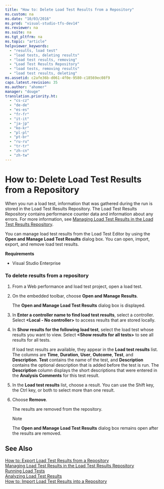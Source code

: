 ```yaml
---
title: "How to: Delete Load Test Results from a Repository"
ms.custom: na
ms.date: "10/03/2016"
ms.prod: "visual-studio-tfs-dev14"
ms.reviewer: na
ms.suite: na
ms.tgt_pltfrm: na
ms.topic: "article"
helpviewer_keywords: 
  - "results, load test"
  - "load tests, deleting results"
  - "load test results, removing"
  - "Load Test Results Repository"
  - "load tests, removing results"
  - "load test results, deleting"
ms.assetid: c2afe36b-d061-4f0e-9580-c18569ec08f9
caps.latest.revision: 35
ms.author: "ahomer"
manager: "douge"
translation.priority.ht: 
  - "cs-cz"
  - "de-de"
  - "es-es"
  - "fr-fr"
  - "it-it"
  - "ja-jp"
  - "ko-kr"
  - "pl-pl"
  - "pt-br"
  - "ru-ru"
  - "tr-tr"
  - "zh-cn"
  - "zh-tw"
---
```

# How to: Delete Load Test Results from a Repository
When you run a load test, information that was gathered during the run is stored in the Load Test Results Repository. The Load Test Results Repository contains performance counter data and information about any errors. For more information, see [Managing Load Test Results in the Load Test Results Repository](../test/managing-load-test-results-in-the-load-test-results-repository.md).  
  
 You can manage load test results from the Load Test Editor by using the **Open and Manage Load Test Results** dialog box. You can open, import, export, and remove load test results.  
  
 **Requirements**  
  
-   Visual Studio Enterprise  
  
### To delete results from a repository  
  
1.  From a Web performance and load test project, open a load test.  
  
2.  On the embedded toolbar, choose **Open and Manage Results**.  
  
     The **Open and Manage Load Test Results** dialog box is displayed.  
  
3.  In **Enter a controller name to find load test results**, select a controller. Select **\<Local - No controller>** to access results that are stored locally.  
  
4.  In **Show results for the following load test**, select the load test whose results you want to view. Select **\<Show results for all tests>** to see all results for all tests.  
  
     If load test results are available, they appear in the **Load test results** list. The columns are **Time**, **Duration**, **User**, **Outcome**, **Test**, and **Description**. **Test** contains the name of the test, and **Description** contains the optional description that is added before the test is run. The **Description** column displays the short descriptions that were entered in the **Analysis Comments** for this test result.  
  
5.  In the **Load test results** list, choose a result. You can use the Shift key, the Ctrl key, or both to select more than one result.  
  
6.  Choose **Remove**.  
  
     The results are removed from the repository.  
  
    > [!NOTE]
    >  The **Open and Manage Load Test Results** dialog box remains open after the results are removed.  
  
## See Also  
 [How to: Export Load Test Results from a Repository](../test/how-to--export-load-test-results-from-a-repository.md)   
 [Managing Load Test Results in the Load Test Results Repository](../test/managing-load-test-results-in-the-load-test-results-repository.md)   
 [Running Load Tests](../test_notintoc/running-load-tests.md)   
 [Analyzing Load Test Results](../test/analyzing-load-test-results-using-the-load-test-analyzer.md)   
 [How to: Import Load Test Results into a Repository](../test/how-to--import-load-test-results-into-a-repository.md)